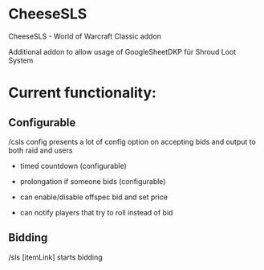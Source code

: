 # CheeseSLS

CheeseSLS - World of Warcraft Classic addon

Additional addon to allow usage of GoogleSheetDKP für Shroud Loot System

# Current functionality:

## Configurable

/csls config 
presents a lot of config option on accepting bids and output to both raid and users

- timed countdown (configurable)
- prolongation if someone bids (configurable)

- can enable/disable offspec bid and set price

- can notify players that try to roll instead of bid

## Bidding

/sls [itemLink] starts bidding

